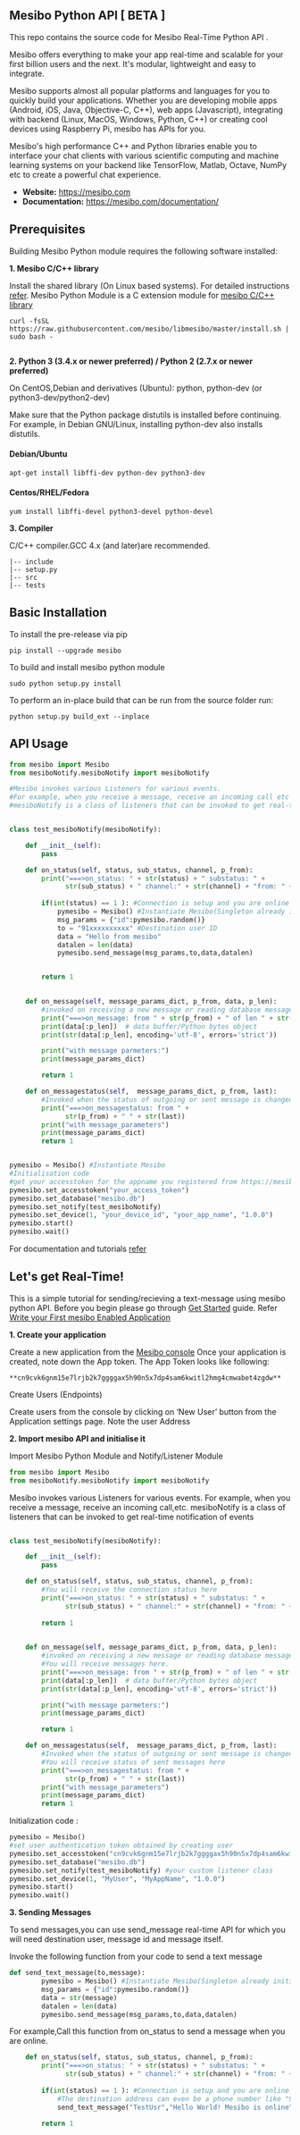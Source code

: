 ## Mesibo Python API   [ BETA ]

This repo contains the source code for Mesibo Real-Time Python API .

Mesibo offers everything to make your app real-time and scalable for your first billion users and the next. It's modular, lightweight and easy to integrate.

Mesibo supports almost all popular platforms and languages for you to quickly build your applications. Whether you are developing mobile apps (Android, iOS, Java, Objective-C, C++), web apps (Javascript), integrating with backend (Linux, MacOS, Windows, Python, C++) or creating cool devices using Raspberry Pi, mesibo has APIs for you.

Mesibo's high performance C++ and Python libraries enable you to interface your chat clients with various scientific computing and machine learning systems on your backend like TensorFlow, Matlab, Octave, NumPy etc to create a powerful chat experience.


- **Website:** https://mesibo.com
- **Documentation:** https://mesibo.com/documentation/


## Prerequisites
Building Mesibo Python module requires the following software installed:

**1. Mesibo C/C++ library**

Install the shared library (On Linux based systems). For detailed instructions [refer](https://mesibo.com/documentation/install/linux/#install-using-the-convenience-script).
Mesibo Python Module is a C extension module for [mesibo C/C++ library](https://github.com/mesibo/libmesibo)
```
curl -fsSL https://raw.githubusercontent.com/mesibo/libmesibo/master/install.sh | sudo bash -
  
```

**2. Python 3 (3.4.x or newer preferred) / Python 2 (2.7.x or newer preferred)**

On CentOS,Debian and derivatives (Ubuntu): python, python-dev (or python3-dev/python2-dev)

Make sure that the Python package distutils is installed before continuing. For example, in Debian GNU/Linux, installing python-dev also installs distutils.

#### Debian/Ubuntu
```
apt-get install libffi-dev python-dev python3-dev
```
#### Centos/RHEL/Fedora
```
yum install libffi-devel python3-devel python-devel
```

**3. Compiler**

 C/C++ compiler.GCC 4.x (and later)are recommended. 
 
```
|-- include
|-- setup.py
|-- src
|-- tests

```

## Basic Installation

To install the pre-release via pip
```
pip install --upgrade mesibo
```

To build and install mesibo python module 
```
sudo python setup.py install
```

To perform an in-place build that can be run from the source folder run:
```
python setup.py build_ext --inplace
```

## API Usage
```python
from mesibo import Mesibo
from mesiboNotify.mesiboNotify import mesiboNotify

#Mesibo invokes various Listeners for various events.
#For example, when you receive a message, receive an incoming call etc
#mesiboNotify is a class of listeners that can be invoked to get real-time notification of events  


class test_mesiboNotify(mesiboNotify):

    def __init__(self):
        pass

    def on_status(self, status, sub_status, channel, p_from):
        print("===>on_status: " + str(status) + " substatus: " +
              str(sub_status) + " channel:" + str(channel) + "from: " + str(p_from))
        
        if(int(status) == 1 ): #Connection is setup and you are online
            pymesibo = Mesibo() #Instantiate Mesibo(Singleton already initialised)
            msg_params = {"id":pymesibo.random()}
            to = "91xxxxxxxxxx" #Destination user ID
            data = "Hello from mesibo"
            datalen = len(data)
            pymesibo.send_message(msg_params,to,data,datalen)


        return 1
        

    def on_message(self, message_params_dict, p_from, data, p_len):
        #invoked on receiving a new message or reading database messages 
        print("===>on_message: from " + str(p_from) + " of len " + str(p_len))
        print(data[:p_len])  # data buffer/Python bytes object
        print(str(data[:p_len], encoding='utf-8', errors='strict'))

        print("with message parmeters:")
        print(message_params_dict)

        return 1

    def on_messagestatus(self,  message_params_dict, p_from, last):
        #Invoked when the status of outgoing or sent message is changed
        print("===>on_messagestatus: from " +
              str(p_from) + " " + str(last))
        print("with message_parameters")
        print(message_params_dict)
        return 1


pymesibo = Mesibo() #Instantiate Mesibo
#Initialisation code
#get your accesstoken for the appname you registered from https://mesibo.com/console
pymesibo.set_accesstoken("your_access_token")
pymesibo.set_database("mesibo.db")
pymesibo.set_notify(test_mesiboNotify)
pymesibo.set_device(1, "your_device_id", "your_app_name", "1.0.0")
pymesibo.start()
pymesibo.wait()
```

For documentation and tutorials [refer](https://mesibo.com/documentation/)

## Let's get Real-Time!

This is a simple tutorial for sending/recieving a text-message using mesibo python API.
Before you begin please go through [Get Started](https://mesibo.com/documentation/get-started/) guide.
Refer [Write your First mesibo Enabled Application](https://mesibo.com/documentation/tutorials/first-app/)

**1. Create your application**

Create a new application from the [Mesibo console](https://mesibo.com/console)
Once your application is created, note down the App token. The App Token looks like following:
```
**cn9cvk6gnm15e7lrjb2k7ggggax5h90n5x7dp4sam6kwitl2hmg4cmwabet4zgdw**
```
Create Users (Endpoints)

Create users from the console by clicking on ‘New User’ button from the Application settings page.
Note the user Address 


**2. Import mesibo API and initialise it**

Import Mesibo Python Module and Notify/Listener Module

```python
from mesibo import Mesibo
from mesiboNotify.mesiboNotify import mesiboNotify
```

Mesibo invokes various Listeners for various events.
For example, when you receive a message, receive an incoming call,etc.
mesiboNotify is a class of listeners that can be invoked to get real-time notification of events  

```python

class test_mesiboNotify(mesiboNotify):

    def __init__(self):
        pass

    def on_status(self, status, sub_status, channel, p_from):
        #You will receive the connection status here
        print("===>on_status: " + str(status) + " substatus: " +
              str(sub_status) + " channel:" + str(channel) + "from: " + str(p_from))
        
        return 1
        

    def on_message(self, message_params_dict, p_from, data, p_len):
        #invoked on receiving a new message or reading database messages
        #You will receive messages here.
        print("===>on_message: from " + str(p_from) + " of len " + str(p_len))
        print(data[:p_len])  # data buffer/Python bytes object
        print(str(data[:p_len], encoding='utf-8', errors='strict'))

        print("with message parmeters:")
        print(message_params_dict)

        return 1

    def on_messagestatus(self,  message_params_dict, p_from, last):
        #Invoked when the status of outgoing or sent message is changed
        #You will receive status of sent messages here
        print("===>on_messagestatus: from " +
              str(p_from) + " " + str(last))
        print("with message_parameters")
        print(message_params_dict)
        return 1


```
Initialization code :
```python
pymesibo = Mesibo()
#set user authentication token obtained by creating user
pymesibo.set_accesstoken("cn9cvk6gnm15e7lrjb2k7ggggax5h90n5x7dp4sam6kwitl2hmg4cmwabet4zgdw") 
pymesibo.set_database("mesibo.db")
pymesibo.set_notify(test_mesiboNotify) #your custom listener class
pymesibo.set_device(1, "MyUser", "MyAppName", "1.0.0") 
pymesibo.start()
pymesibo.wait() 
```

**3. Sending Messages**

To send messages,you can use send_message real-time API for which you will need destination user, message id and message itself.

Invoke the following function from your code to send a text message
```python
def send_text_message(to,message):
        pymesibo = Mesibo() #Instantiate Mesibo(Singleton already initialised)
        msg_params = {"id":pymesibo.random()}
        data = str(message)
        datalen = len(data)
        pymesibo.send_message(msg_params,to,data,datalen)

```
For example,Call this function from on_status to send a message when you are online.
```python
    def on_status(self, status, sub_status, channel, p_from):
        print("===>on_status: " + str(status) + " substatus: " +
              str(sub_status) + " channel:" + str(channel) + "from: " + str(p_from))
        
        if(int(status) == 1 ): #Connection is setup and you are online
            #The destination address can even be a phone number like "91xxxxxxxxxx"
            send_text_message("TestUsr","Hello World! Mesibo is online"):

        return 1
```










